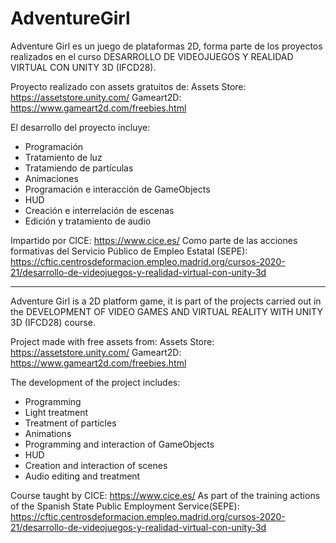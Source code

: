 # AdventureGirl

Adventure Girl es un juego de plataformas 2D, forma parte de los proyectos realizados en el curso DESARROLLO DE VIDEOJUEGOS Y REALIDAD VIRTUAL CON UNITY 3D (IFCD28).

Proyecto realizado con assets gratuitos de:
Assets Store: https://assetstore.unity.com/
Gameart2D: https://www.gameart2d.com/freebies.html

El desarrollo del proyecto incluye:
- Programación
- Tratamiento de luz
- Tratamiendo de partículas
- Animaciones
- Programación e interacción de GameObjects
- HUD
- Creación e interrelación de escenas
- Edición y tratamiento de audio

Impartido por CICE: https://www.cice.es/
Como parte de las acciones formativas del Servicio Público de Empleo Estatal (SEPE): https://cftic.centrosdeformacion.empleo.madrid.org/cursos-2020-21/desarrollo-de-videojuegos-y-realidad-virtual-con-unity-3d

--------------------------------------------------------------------------------------------------------------------------------------------

Adventure Girl is a 2D platform game, it is part of the projects carried out in the DEVELOPMENT OF VIDEO GAMES AND VIRTUAL REALITY WITH UNITY 3D (IFCD28) course.

Project made with free assets from:
Assets Store: https://assetstore.unity.com/
Gameart2D: https://www.gameart2d.com/freebies.html

The development of the project includes:
- Programming
- Light treatment
- Treatment of particles
- Animations
- Programming and interaction of GameObjects
- HUD
- Creation and interaction of scenes
- Audio editing and treatment

Course taught by CICE: https://www.cice.es/
As part of the training actions of the Spanish State Public Employment Service(SEPE): https://cftic.centrosdeformacion.empleo.madrid.org/cursos-2020-21/desarrollo-de-videojuegos-y-realidad-virtual-con-unity-3d

